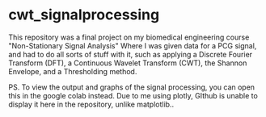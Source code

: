 # cwt_signalprocessing
This repository was a final project on my biomedical engineering course "Non-Stationary Signal Analysis" Where I was given data for a PCG signal, and had to do all sorts of stuff with it, such as applying a Discrete Fourier Transform (DFT), a Continuous Wavelet Transform (CWT), the Shannon Envelope, and a Thresholding method.


PS. To view the output and graphs of the signal processing,  you can open this in the google colab instead. Due to me using plotly, GIthub is unable to display it here in the repository, unlike matplotlib.. 
